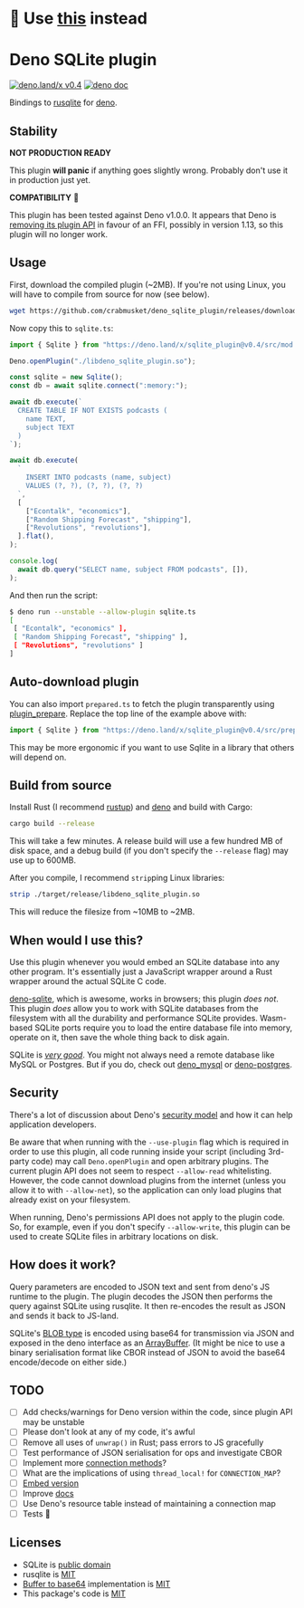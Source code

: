 # :rotating_light: Use [this](https://github.com/denodrivers/sqlite3) instead

# Deno SQLite plugin

<a href="https://deno.land/x/sqlite_plugin@v0.4"><img src="https://img.shields.io/badge/deno.land%2Fx-v0.4-yellow" alt="deno.land/x v0.4"></a>
<a href="https://doc.deno.land/https/deno.land/x/sqlite_plugin/src/mod.ts"><img src="https://doc.deno.land/badge.svg" alt="deno doc"></a>

Bindings to [rusqlite](https://github.com/jgallagher/rusqlite) for [deno](https://deno.land).

## Stability

**NOT PRODUCTION READY**

This plugin **will panic** if anything goes slightly wrong.
Probably don't use it in production just yet.

**COMPATIBILITY** 🦕

This plugin has been tested against Deno v1.0.0.
It appears that Deno is [removing its plugin API](https://github.com/denoland/deno/pull/11152) in favour of an FFI, possibly in version 1.13, so this plugin will no longer work.

## Usage

First, download the compiled plugin (~2MB).
If you're not using Linux, you will have to compile from source for now (see below).

```bash
wget https://github.com/crabmusket/deno_sqlite_plugin/releases/download/v0.4/libdeno_sqlite_plugin.so
```

Now copy this to `sqlite.ts`:

```ts
import { Sqlite } from "https://deno.land/x/sqlite_plugin@v0.4/src/mod.ts";

Deno.openPlugin("./libdeno_sqlite_plugin.so");

const sqlite = new Sqlite();
const db = await sqlite.connect(":memory:");

await db.execute(`
  CREATE TABLE IF NOT EXISTS podcasts (
    name TEXT,
    subject TEXT
  )
`);

await db.execute(
  `
    INSERT INTO podcasts (name, subject)
    VALUES (?, ?), (?, ?), (?, ?)
  `,
  [
    ["Econtalk", "economics"],
    ["Random Shipping Forecast", "shipping"],
    ["Revolutions", "revolutions"],
  ].flat(),
);

console.log(
  await db.query("SELECT name, subject FROM podcasts", []),
);

```

And then run the script:

```bash
$ deno run --unstable --allow-plugin sqlite.ts
[
 [ "Econtalk", "economics" ],
 [ "Random Shipping Forecast", "shipping" ],
 [ "Revolutions", "revolutions" ]
]
```

## Auto-download plugin

You can also import `prepared.ts` to fetch the plugin transparently using [plugin_prepare](https://github.com/manyuanrong/deno-plugin-prepare).
Replace the top line of the example above with:

```ts
import { Sqlite } from "https://deno.land/x/sqlite_plugin@v0.4/src/prepared.ts";
```

This may be more ergonomic if you want to use Sqlite in a library that others will depend on.

## Build from source

Install Rust (I recommend [rustup](https://rustup.rs/)) and [deno](https://deno.land/#install) and build with Cargo:

```bash
cargo build --release
```

This will take a few minutes.
A release build will use a few hundred MB of disk space, and a debug build (if you don't specify the `--release` flag) may use up to 600MB.

After you compile, I recommend `strip`ping Linux libraries:

```bash
strip ./target/release/libdeno_sqlite_plugin.so
```

This will reduce the filesize from ~10MB to ~2MB.

## When would I use this?

Use this plugin whenever you would embed an SQLite database into any other program.
It's essentially just a JavaScript wrapper around a Rust wrapper around the actual SQLite C code.

[deno-sqlite](https://github.com/dyedgreen/deno-sqlite), which is awesome, works in browsers; this plugin _does not_.
This plugin _does_ allow you to work with SQLite databases from the filesystem with all the durability and performance SQLite provides.
Wasm-based SQLite ports require you to load the entire database file into memory, operate on it, then save the whole thing back to disk again.

SQLite is [_very good_](https://sqlite.org/testing.html).
You might not always need a remote database like MySQL or Postgres.
But if you do, check out [deno_mysql](https://github.com/manyuanrong/deno_mysql) or [deno-postgres](https://github.com/buildondata/deno-postgres).

## Security

There's a lot of discussion about Deno's [security model](https://deno.land/manual/getting_started/permissions) and how it can help application developers.

Be aware that when running with the `--use-plugin` flag which is required in order to use this plugin, all code running inside your script (including 3rd-party code) may call `Deno.openPlugin` and open arbitrary plugins.
The current plugin API does not seem to respect `--allow-read` whitelisting.
However, the code cannot download plugins from the internet (unless you allow it to with `--allow-net`), so the application can only load plugins that already exist on your filesystem.

When running, Deno's permissions API does not apply to the plugin code.
So, for example, even if you don't specify `--allow-write`, this plugin can be used to create SQLite files in arbitrary locations on disk.

## How does it work?

Query parameters are encoded to JSON text and sent from deno's JS runtime to the plugin.
The plugin decodes the JSON then performs the query against SQLite using rusqlite.
It then re-encodes the result as JSON and sends it back to JS-land.

SQLite's [BLOB type](https://www.sqlite.org/datatype3.html) is encoded using base64 for transmission via JSON and exposed in the deno interface as an [ArrayBuffer](https://developer.mozilla.org/en-US/docs/Web/JavaScript/Reference/Global_Objects/ArrayBuffer).
(It might be nice to use a binary serialisation format like CBOR instead of JSON to avoid the base64 encode/decode on either side.)

## TODO

- [ ] Add checks/warnings for Deno version within the code, since plugin API may be unstable
- [ ] Please don't look at any of my code, it's awful
- [ ] Remove all uses of `unwrap()` in Rust; pass errors to JS gracefully
- [ ] Test performance of JSON serialisation for ops and investigate CBOR
- [ ] Implement more [connection methods](https://docs.rs/rusqlite/0.21.0/rusqlite/struct.Connection.html)?
- [ ] What are the implications of using `thread_local!` for `CONNECTION_MAP`?
- [ ] [Embed version](https://stackoverflow.com/a/27841363)
- [ ] Improve [docs](https://doc.deno.land/https/raw.githubusercontent.com/crabmusket/deno_sqlite_plugin/master/src/mod.ts)
- [ ] Use Deno's resource table instead of maintaining a connection map
- [ ] Tests 😬

## Licenses

* SQLite is [public domain](https://sqlite.org/copyright.html)
* rusqlite is [MIT](https://github.com/jgallagher/rusqlite/blob/master/LICENSE)
* [Buffer to base64](./src/bufferToBase64.js) implementation is [MIT](https://gist.githubusercontent.com/jonleighton/958841/raw/fb05a8632efb75d85d43deb593df04367ce48371/base64ArrayBuffer.js)
* This package's code is [MIT](./LICENSE)
